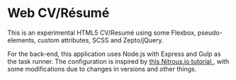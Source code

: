 # Web CV/Résumé

This is an experimental HTML5 CV/Resumé using some Flexbox, pseudo-elements, custom attributes, SCSS and Zepto/jQuery.

For the back-end, this application uses Node.js with Express and Gulp as the task runner. The configuration is inspired by [this Nitrous.io tutorial ](http://help.nitrous.io/setting-up-gulp-with-livereload-and-sass/), with some modifications due to changes in versions and other things.
